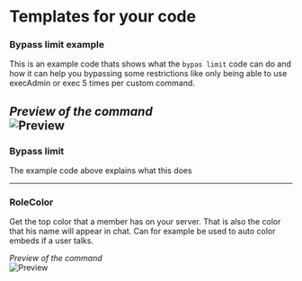 # Templates for your code

### Bypass limit example
This is an example code thats shows what the `bypas limit` code can do and how it can help you bypassing some restrictions like only being able to use execAdmin or exec 5 times per custom command.

*Preview of the command*  
![Preview](https://i.imgur.com/M38k5xz.gif)
--- 

### Bypass limit
The example code above explains what this does 

--- 

### RoleColor
Get the top color that a member has on your server. That is also the color that his name will appear in chat. Can for example be used to auto color embeds if a user talks.

*Preview of the command*  
![Preview](https://i.imgur.com/J3sUebi.png)